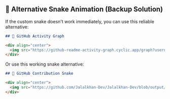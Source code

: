 ## 🐍 Alternative Snake Animation (Backup Solution)

If the custom snake doesn't work immediately, you can use this reliable alternative:

```markdown
## 🐍 GitHub Activity Graph

<div align="center">
  <img src="https://github-readme-activity-graph.cyclic.app/graph?username=Jalalkhan-Dev&theme=react-dark&bg_color=20232a&hide_border=true" />
</div>
```

Or use this working snake alternative:

```markdown
## 🐍 GitHub Contribution Snake

<div align="center">
  <img src="https://github.com/Jalalkhan-Dev/Jalalkhan-Dev/blob/output/github-contribution-grid-snake.svg" alt="Snake animation" />
</div>
```
